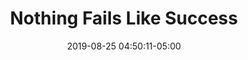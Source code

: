 ---
date: 2019-08-25 04:50:11-05:00
link:
  source: pocket
  source_url: https://getpocket.com
  text: Nothing Fails Like Success
  url: https://alistapart.com/article/nothing-fails-like-success
slug: nothing-fails-like-success
source: pocket
title: Nothing Fails Like Success
---